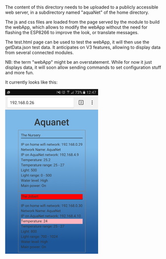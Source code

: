 
The content of this directory needs to be uploaded to a publicly accessible web server, in a subdirectory named "aquaNet" of the home directory.

The js and css files are loaded from the page served by the module to build the webApp, which allows to modify the webApp without the need for flashing the ESP8266 to improve the look, or translate messages.

The test.html page can be used to test the webApp, it will then use the getData.json test data.
It anticipates on V3 features, allowing to display data from several connected modules.

NB: the term "webApp" might be an overstatement.
While for now it just displays data, it will soon allow sending commands to set configuration stuff and more fun.

It currently looks like this:

<img src="../aquaNet.png" width="300px"/>
